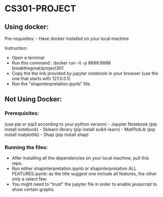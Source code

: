# CS301-PROJECT
<h2>Using docker:</h2>
Pre-requisites: 
- Have docker installed on your local machine


Instruction:
- Open a terminal
- Run this command : docker run -it -p 8888:8888 breakthegreat/project301
- Copy the the link provided by jupyter notebook in your browser (use the one that starts with 127.0.0.1)
- Run the "shapinterpretation.ipynb" file.


<h2>Not Using Docker:</h2>
<h3> Prerequisites:</h3>
(use pip or pip3 according to your python version)
- Jupyter Notebook (pip install notebook)
- Sklearn library (pip install scikit-learn)
- MatPlotLib (pip install matplotlib)
- Shap (pip install shap)
<h3>Running the files:</h3>

- After installing all the dependencies on your local machine, pull this repo.
- Run either shapinterpretation.ipynb or shapinterpretation ALL FEATURES.ipynb: as the title suggest one include all features, the other only a select few.
- You might need to "trust" the jupyter file in order to enable javascript to show certain graphs.

